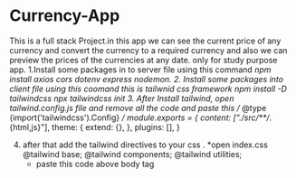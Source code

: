 # Currency-App
This is a full stack Project.in this app we can see the current price of any currency and convert the currency to a required currency and also we can preview the prices of the currencies at any date. only for study purpose app.
1.Install some packages in to server file using this command
     *npm install axios cors dotenv express nodemon.
2. Install some  packages into client file using this coomand
    this is tailwnid css framework
    *npm install -D tailwindcss
     npx tailwindcss init
3. After Install tailwind, open tailwind.config.js file and remove all the code and paste this
   /** @type {import('tailwindcss').Config} */
module.exports = {
  content: ["./src/**/*.{html,js}"],
  theme: {
    extend: {},
  },
  plugins: [],
}

4. after that add the tailwind directives to your css .
    *open index.css
    @tailwind base;
    @tailwind components;
    @tailwind utilities;  
   * paste this code above body tag  